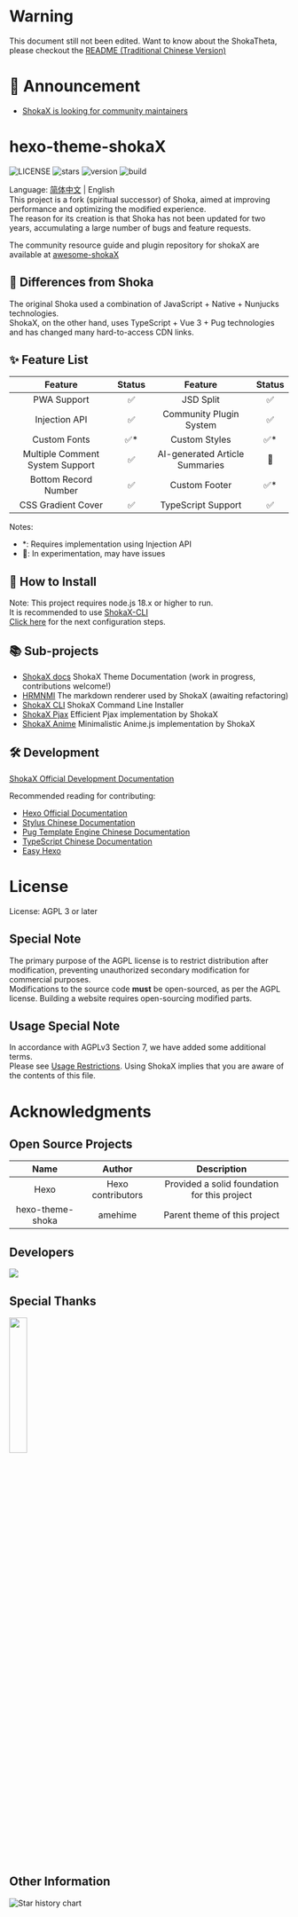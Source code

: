 # Warning

This document still not been edited.
Want to know about the ShokaTheta, please checkout the [README (Traditional Chinese Version)](https://github.com/ZoneTwelve/hexo-theme-shokaTheta)

# 📣 Announcement
* [ShokaX is looking for community maintainers](https://github.com/theme-shoka-x/hexo-theme-shokaX/discussions/137)

# hexo-theme-shokaX
![LICENSE](https://img.shields.io/github/license/theme-shoka-x/hexo-theme-shokaX)
![stars](https://img.shields.io/github/stars/theme-shoka-x/hexo-theme-shokaX)
![version](https://shields.io/npm/v/hexo-theme-shokax)
![build](https://img.shields.io/github/actions/workflow/status/theme-shoka-x/hexo-theme-shokaX/build-theme.yml)

Language: [简体中文](./README.md) | English \
This project is a fork (spiritual successor) of Shoka, aimed at improving performance and optimizing the modified experience. \
The reason for its creation is that Shoka has not been updated for two years, accumulating a large number of bugs and feature requests.

The community resource guide and plugin repository for shokaX are available at [awesome-shokaX](https://github.com/theme-shoka-x/awesome-shokaX)

## 💬 Differences from Shoka
The original Shoka used a combination of JavaScript + Native + Nunjucks technologies. \
ShokaX, on the other hand, uses TypeScript + Vue 3 + Pug technologies and has changed many hard-to-access CDN links.

## ✨ Feature List

|             Feature             | Status |            Feature             | Status |
|:-------------------------------:|:------:|:------------------------------:|:------:|
|           PWA Support           |   ✅    |           JSD Split            |   ✅    |
|          Injection API          |   ✅    |    Community Plugin System     |   ✅    |
|          Custom Fonts           |   ✅*   |         Custom Styles          |   ✅*   |
| Multiple Comment System Support |   ✅    | AI-generated Article Summaries |   🔬   |
|      Bottom Record Number       |   ✅    |         Custom Footer          |   ✅*   |
|       CSS Gradient Cover        |   ✅    |       TypeScript Support       |   ✅    |

Notes:
- *: Requires implementation using Injection API
- 🔬: In experimentation, may have issues

## 🔧 How to Install
Note: This project requires node.js 18.x or higher to run. \
It is recommended to use [ShokaX-CLI](https://github.com/zkz098/shokaX-CLI) \
[Click here](https://docs.kaitaku.xyz/guide/#%E9%85%8D%E7%BD%AE%E4%B8%BB%E9%A2%98) for the next configuration steps.

## 📚 Sub-projects
- [ShokaX docs](https://github.com/theme-shoka-x/shokaX-docs) ShokaX Theme Documentation (work in progress, contributions welcome!)
- [HRMNMI](https://github.com/theme-shoka-x/hexo-renderer-multi-next-markdown-it) The markdown renderer used by ShokaX (awaiting refactoring)
- [ShokaX CLI](https://github.com/theme-shoka-x/shokaX-CLI) ShokaX Command Line Installer
- [ShokaX Pjax](https://github.com/theme-shoka-x/theme-shokax-pjax) Efficient Pjax implementation by ShokaX
- [ShokaX Anime](https://github.com/theme-shoka-x/theme-shokax-anime) Minimalistic Anime.js implementation by ShokaX

## 🛠️ Development
[ShokaX Official Development Documentation](https://docs.kaitaku.xyz/develop/basic/)

Recommended reading for contributing:
- [Hexo Official Documentation](https://hexo.io/zh-cn/docs/templates)
- [Stylus Chinese Documentation](http://stylus.bootcss.com/)
- [Pug Template Engine Chinese Documentation](https://www.pugjs.cn/api/getting-started.html)
- [TypeScript Chinese Documentation](https://www.tslang.cn/docs/home.html)
- [Easy Hexo](https://easyhexo.com/)

# License
License: AGPL 3 or later

## Special Note
The primary purpose of the AGPL license is to restrict distribution after modification, preventing unauthorized secondary modification for commercial purposes. \
Modifications to the source code **must** be open-sourced, as per the AGPL license. Building a website requires open-sourcing modified parts.

## Usage Special Note
In accordance with AGPLv3 Section 7, we have added some additional terms. \
Please see [Usage Restrictions](./UsageRestrictions.md). Using ShokaX implies that you are aware of the contents of this file.

# Acknowledgments
## Open Source Projects
|       Name       |      Author       |                 Description                  |
|:----------------:|:-----------------:|:--------------------------------------------:|
|       Hexo       | Hexo contributors | Provided a solid foundation for this project |
| hexo-theme-shoka |      amehime      |         Parent theme of this project         |

## Developers
[![](https://contributors-img.web.app/image?repo=theme-shoka-x/hexo-theme-shokaX)](https://github.com/theme-shoka-x/hexo-theme-shokaX/graphs/contributors)

## Special Thanks
[<img src="https://resources.jetbrains.com/storage/products/company/brand/logos/jb_beam.png" width="25%">](https://jb.gg/OpenSourceSupport)

## Other Information
![Star history chart](https://api.star-history.com/svg?repos=theme-shoka-x/hexo-theme-shokaX&type=Date)

